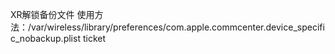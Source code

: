 XR解锁备份文件
使用方法：/var/wireless/library/preferences/com.apple.commcenter.device_specific_nobackup.plist
ticket